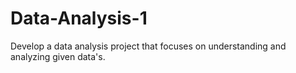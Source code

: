 # Data-Analysis-1
Develop a data analysis project that focuses on understanding and analyzing given data's. 
